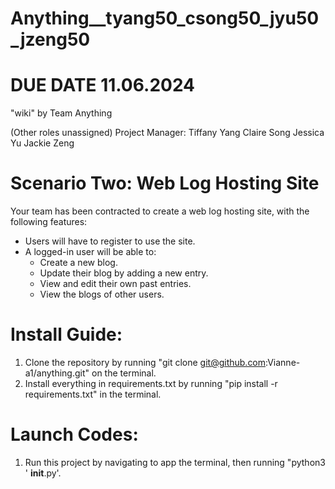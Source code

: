 # Anything__tyang50_csong50_jyu50_jzeng50

# DUE DATE 11.06.2024

"wiki" by Team Anything

(Other roles unassigned)
Project Manager: Tiffany Yang 
Claire Song
Jessica Yu
Jackie Zeng

# Scenario Two: Web Log Hosting Site

Your team has been contracted to create a web log hosting site, with the following features:

- Users will have to register to use the site.
- A logged-in user will be able to:
  - Create a new blog.
  - Update their blog by adding a new entry.
  - View and edit their own past entries.
  - View the blogs of other users.

    
# Install Guide:
1. Clone the repository by running "git clone git@github.com:Vianne-a1/anything.git" on the terminal.
2. Install everything in requirements.txt by running "pip install -r requirements.txt" in the terminal.

# Launch Codes:
1. Run this project by navigating to app the terminal, then running "python3 ' __init__.py'.
